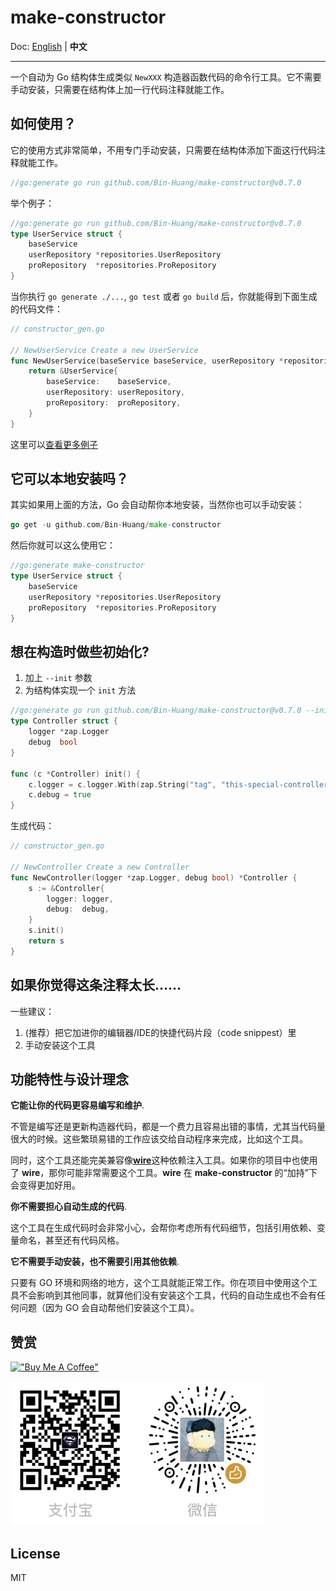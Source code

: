 # make-constructor

Doc: [English](README.md) | **中文**

----------

一个自动为 Go 结构体生成类似 `NewXXX` 构造器函数代码的命令行工具。它不需要手动安装，只需要在结构体上加一行代码注释就能工作。

## 如何使用？

它的使用方式非常简单，不用专门手动安装，只需要在结构体添加下面这行代码注释就能工作。

```go
//go:generate go run github.com/Bin-Huang/make-constructor@v0.7.0
```

举个例子：

```go
//go:generate go run github.com/Bin-Huang/make-constructor@v0.7.0
type UserService struct {
	baseService
	userRepository *repositories.UserRepository
	proRepository  *repositories.ProRepository
}
```

当你执行 `go generate ./...`, `go test` 或者 `go build` 后，你就能得到下面生成的代码文件：

```go
// constructor_gen.go

// NewUserService Create a new UserService
func NewUserService(baseService baseService, userRepository *repositories.UserRepository, proRepository *repositories.ProRepository) *UserService {
	return &UserService{
		baseService:    baseService,
		userRepository: userRepository,
		proRepository:  proRepository,
	}
}
```

这里可以[查看更多例子](https://github.com/Bin-Huang/make-constructor/tree/master/test)

## 它可以本地安装吗？

其实如果用上面的方法，Go 会自动帮你本地安装，当然你也可以手动安装：

```go
go get -u github.com/Bin-Huang/make-constructor
```

然后你就可以这么使用它：

```go
//go:generate make-constructor
type UserService struct {
	baseService
	userRepository *repositories.UserRepository
	proRepository  *repositories.ProRepository
}
```

## 想在构造时做些初始化?

1. 加上 `--init` 参数
2. 为结构体实现一个 `init` 方法

```go
//go:generate go run github.com/Bin-Huang/make-constructor@v0.7.0 --init
type Controller struct {
	logger *zap.Logger
    debug  bool
}

func (c *Controller) init() {
	c.logger = c.logger.With(zap.String("tag", "this-special-controller"))
    c.debug = true
}
```

生成代码：

```go
// constructor_gen.go

// NewController Create a new Controller
func NewController(logger *zap.Logger, debug bool) *Controller {
	s := &Controller{
        logger: logger,
        debug:  debug,
	}
	s.init()
	return s
}
```

## 如果你觉得这条注释太长……

一些建议：

1. (推荐）把它加进你的编辑器/IDE的快捷代码片段（code snippest）里
2. 手动安装这个工具

## 功能特性与设计理念

**它能让你的代码更容易编写和维护**.

不管是编写还是更新构造器代码，都是一个费力且容易出错的事情，尤其当代码量很大的时候。这些繁琐易错的工作应该交给自动程序来完成，比如这个工具。

同时，这个工具还能完美兼容像[**wire**](https://github.com/google/wire)这种依赖注入工具。如果你的项目中也使用了 **wire**，那你可能非常需要这个工具。**wire** 在 **make-constructor** 的“加持”下会变得更加好用。

**你不需要担心自动生成的代码**.

这个工具在生成代码时会非常小心，会帮你考虑所有代码细节，包括引用依赖、变量命名，甚至还有代码风格。

**它不需要手动安装，也不需要引用其他依赖**.

只要有 GO 环境和网络的地方，这个工具就能正常工作。你在项目中使用这个工具不会影响到其他同事，就算他们没有安装这个工具，代码的自动生成也不会有任何问题（因为 GO 会自动帮他们安装这个工具）。

## 赞赏

[!["Buy Me A Coffee"](https://www.buymeacoffee.com/assets/img/custom_images/orange_img.png)](https://buymeacoffee.com/benn)

![](./doc/donate.png)

## License

MIT
